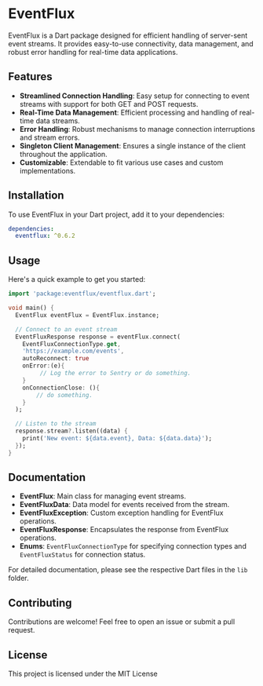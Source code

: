 # EventFlux

EventFlux is a Dart package designed for efficient handling of server-sent event streams. It provides easy-to-use connectivity, data management, and robust error handling for real-time data applications.

## Features

- **Streamlined Connection Handling**: Easy setup for connecting to event streams with support for both GET and POST requests.
- **Real-Time Data Management**: Efficient processing and handling of real-time data streams.
- **Error Handling**: Robust mechanisms to manage connection interruptions and stream errors.
- **Singleton Client Management**: Ensures a single instance of the client throughout the application.
- **Customizable**: Extendable to fit various use cases and custom implementations.

## Installation

To use EventFlux in your Dart project, add it to your dependencies:

```yaml
dependencies:
  eventflux: ^0.6.2
```

## Usage

Here's a quick example to get you started:

```dart
import 'package:eventflux/eventflux.dart';

void main() {
  EventFlux eventFlux = EventFlux.instance;

  // Connect to an event stream
  EventFluxResponse response = eventFlux.connect(
    EventFluxConnectionType.get, 
    'https://example.com/events',
    autoReconnect: true
    onError:(e){
         // Log the error to Sentry or do something.
    }
    onConnectionClose: (){
        // do something.
    }
  );

  // Listen to the stream
  response.stream?.listen((data) {
    print('New event: ${data.event}, Data: ${data.data}');
  });
}

```

## Documentation
- **EventFlux**: Main class for managing event streams.
- **EventFluxData**: Data model for events received from the stream.
- **EventFluxException**: Custom exception handling for EventFlux operations.
- **EventFluxResponse**: Encapsulates the response from EventFlux operations.
- **Enums**: `EventFluxConnectionType` for specifying connection types and `EventFluxStatus` for connection status.

For detailed documentation, please see the respective Dart files in the `lib` folder.

## Contributing

Contributions are welcome! Feel free to open an issue or submit a pull request.

## License

This project is licensed under the MIT License